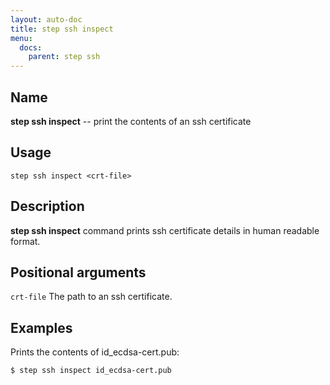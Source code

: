 ```yaml
---
layout: auto-doc
title: step ssh inspect
menu:
  docs:
    parent: step ssh
---
```


## Name
**step ssh inspect** -- print the contents of an ssh certificate

## Usage

```raw
step ssh inspect <crt-file>
```

## Description

**step ssh inspect** command prints ssh certificate details in human readable
format.

## Positional arguments

`crt-file`
The path to an ssh certificate.

## Examples

Prints the contents of id_ecdsa-cert.pub:
```shell
$ step ssh inspect id_ecdsa-cert.pub
```
